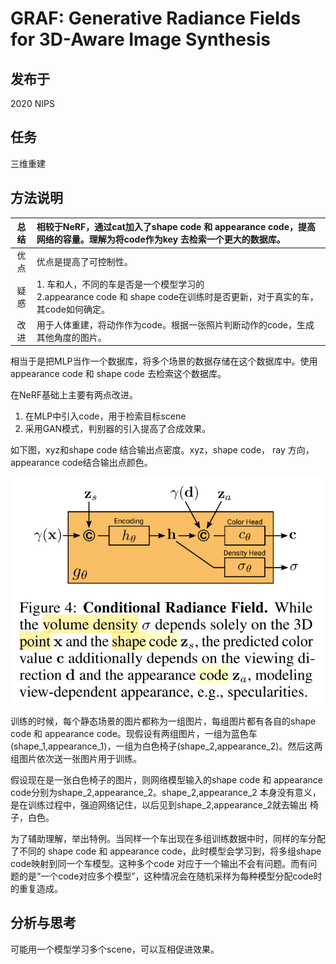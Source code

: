 # GRAF: Generative Radiance Fields for 3D-Aware Image Synthesis

## 发布于

2020 NIPS

## 任务

三维重建

## 方法说明

| 总结  | 相较于NeRF，通过cat加入了shape code 和 appearance code，提高网络的容量。理解为将code作为key 去检索一个更大的数据库。 |
|  :----:  | :----  |
| 优点  | 优点是提高了可控制性。 |
| 疑惑  | 1. 车和人，不同的车是否是一个模型学习的 <br> 2.appearance code 和 shape code在训练时是否更新，对于真实的车，其code如何确定。|
| 改进  | 用于人体重建，将动作作为code。根据一张照片判断动作的code，生成其他角度的图片。|

相当于是把MLP当作一个数据库，将多个场景的数据存储在这个数据库中。使用appearance code 和 shape code 去检索这个数据库。

在NeRF基础上主要有两点改进。

1. 在MLP中引入code，用于检索目标scene
2. 采用GAN模式，判别器的引入提高了合成效果。

如下图，xyz和shape code 结合输出点密度。xyz，shape code， ray 方向， appearance code结合输出点颜色。

![avatar](./GrAF/codeNetwork.png)

训练的时候，每个静态场景的图片都称为一组图片，每组图片都有各自的shape code 和 appearance code。现假设有两组图片，一组为蓝色车(shape_1,appearance_1)，一组为白色椅子(shape_2,appearance_2)。然后这两组图片依次送一张图片用于训练。

假设现在是一张白色椅子的图片，则网络模型输入的shape code 和 appearance code分别为shape_2,appearance_2。shape_2,appearance_2 本身没有意义，是在训练过程中，强迫网络记住，以后见到shape_2,appearance_2就去输出 椅子，白色。

为了辅助理解，举出特例。当同样一个车出现在多组训练数据中时，同样的车分配了不同的 shape code 和 appearance code，此时模型会学习到，将多组shape code映射到同一个车模型。这种多个code 对应于一个输出不会有问题。而有问题的是“一个code对应多个模型”，这种情况会在随机采样为每种模型分配code时的重复造成。

## 分析与思考

可能用一个模型学习多个scene，可以互相促进效果。
